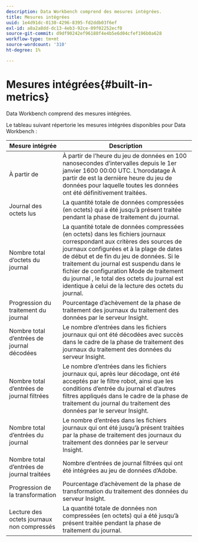 ```yaml
---
description: Data Workbench comprend des mesures intégrées.
title: Mesures intégrées
uuid: 1e4d91dc-0130-4296-8395-fd2ddb03f6ef
exl-id: a8a2a8dd-dc13-4eb3-92ce-09f02252ecf0
source-git-commit: d9df90242ef96188f4e4b5e6d04cfef196b0a628
workflow-type: tm+mt
source-wordcount: '310'
ht-degree: 1%

---
```


# Mesures intégrées{#built-in-metrics}

Data Workbench comprend des mesures intégrées.

Le tableau suivant répertorie les mesures intégrées disponibles pour Data Workbench :

| Mesure intégrée | Description |
|---|---|
| À partir de | À partir de l’heure du jeu de données en 100 nanosecondes d’intervalles depuis le 1er janvier 1600 00:00 UTC. L’horodatage À partir de est la dernière heure du jeu de données pour laquelle toutes les données ont été définitivement traitées. |
| Journal des octets lus | La quantité totale de données compressées (en octets) qui a été jusqu’à présent traitée pendant la phase de traitement du journal. |
| Nombre total d’octets du journal | La quantité totale de données compressées (en octets) dans les fichiers journaux correspondant aux critères des sources de journaux configurées et à la plage de dates de début et de fin du jeu de données. Si le traitement du journal est suspendu dans le fichier de configuration Mode de traitement du journal , le total des octets du journal est identique à celui de la lecture des octets du journal. |
| Progression du traitement du journal | Pourcentage d’achèvement de la phase de traitement des journaux du traitement des données par le serveur Insight. |
| Nombre total d’entrées de journal décodées | Le nombre d’entrées dans les fichiers journaux qui ont été décodées avec succès dans le cadre de la phase de traitement des journaux du traitement des données du serveur Insight. |
| Nombre total d’entrées de journal filtrées | Le nombre d’entrées dans les fichiers journaux qui, après leur décodage, ont été acceptés par le filtre robot, ainsi que les conditions d’entrée du journal et d’autres filtres appliqués dans le cadre de la phase de traitement du journal du traitement des données par le serveur Insight. |
| Nombre total d’entrées du journal | Le nombre d’entrées dans les fichiers journaux qui ont été jusqu’à présent traitées par la phase de traitement des journaux du traitement des données par le serveur Insight. |
| Nombre total d’entrées de journal traitées | Nombre d’entrées de journal filtrées qui ont été intégrées au jeu de données d’Adobe. |
| Progression de la transformation | Pourcentage d’achèvement de la phase de transformation du traitement des données du serveur Insight. |
| Lecture des octets journaux non compressés | La quantité totale de données non compressées (en octets) qui a été jusqu’à présent traitée pendant la phase de traitement du journal. |
